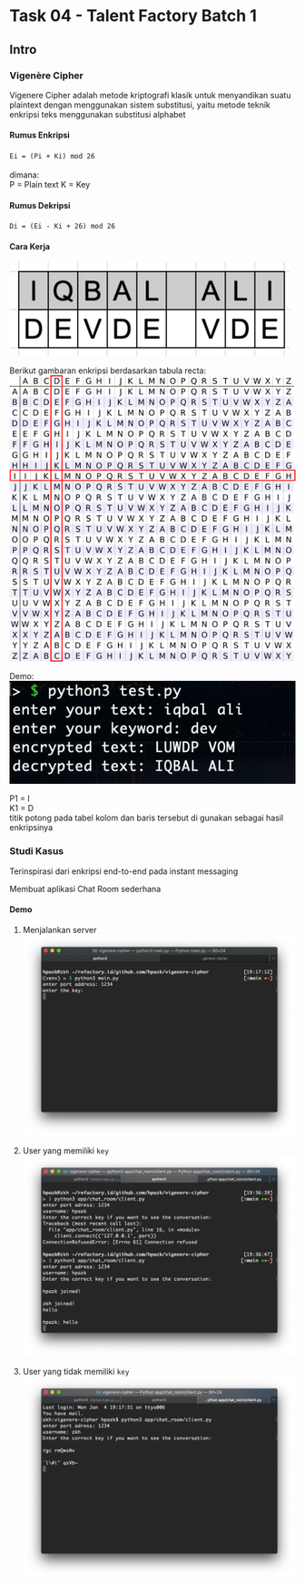 # Task 04 - Talent Factory Batch 1

## Intro

### Vigenère Cipher

Vigenere Cipher adalah metode kriptografi klasik untuk menyandikan suatu plaintext dengan menggunakan sistem substitusi, yaitu metode teknik enkripsi teks menggunakan substitusi alphabet

#### Rumus Enkripsi

`Ei = (Pi + Ki) mod 26`\
\
dimana:\
P = Plain text
K = Key

#### Rumus Dekripsi

`Di = (Ei - Ki + 26) mod 26`

#### Cara Kerja

![Case](doc/Screen%20Shot%202021-01-04%20at%2018.31.36.png)

Berikut gambaran enkripsi berdasarkan tabula recta:
![Tabula Recta](doc/tabula%20recta.png)

Demo:\
![Test](doc/test.png)

P1 = I\
K1 = D\
titik potong pada tabel kolom dan baris tersebut di gunakan sebagai hasil enkripsinya

### Studi Kasus

Terinspirasi dari enkripsi end-to-end pada instant messaging

Membuat aplikasi Chat Room sederhana

#### Demo

1. Menjalankan server
![Run](doc/run%20tthe%20server.png)

2. User yang memiliki `key`
![Case](doc/user%20with%20key.png)

3. User yang tidak memiliki `key`
![Case](doc/user%20without%20key.png)